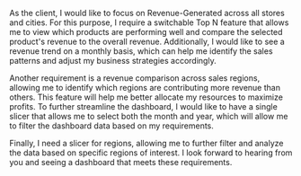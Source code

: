 As the client, I would like to focus on Revenue-Generated across all stores and cities. For this purpose, I require a switchable Top N feature that allows me to view which products are performing well and compare the selected product's revenue to the overall revenue. Additionally, I would like to see a revenue trend on a monthly basis, which can help me identify the sales patterns and adjust my business strategies accordingly.


Another requirement is a revenue comparison across sales regions, allowing me to identify which regions are contributing more revenue than others. This feature will help me better allocate my resources to maximize profits. To further streamline the dashboard, I would like to have a single slicer that allows me to select both the month and year, which will allow me to filter the dashboard data based on my requirements.


Finally, I need a slicer for regions, allowing me to further filter and analyze the data based on specific regions of interest. I look forward to hearing from you and seeing a dashboard that meets these requirements.
